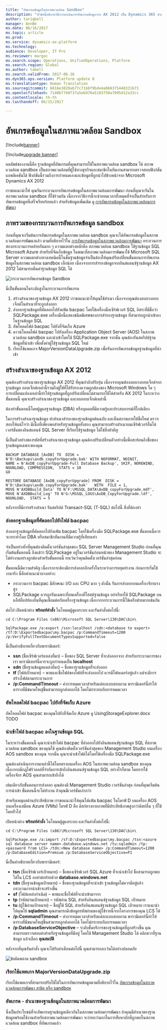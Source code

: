```yaml
---
title: "อัพเกรดข้อมูลในสภาพแวดล้อม Sandbox"
description: "หัวข้อนี้อธิบายวิธีการดำเนินการอัพเกรดข้อมูลจาก AX 2012 เป็น Dynamics 365 สำหรับการเงินและการดำเนินงานในสภาพแวดล้อม sandbox"
author: tariqbell
manager: AnnBe
ms.date: 06/16/2017
ms.topic: article
ms.prod: 
ms.service: dynamics-ax-platform
ms.technology: 
audience: Developer, IT Pro
ms.reviewer: margoc
ms.search.scope: Operations, UnifiedOperations, Platform
ms.search.region: Global
ms.author: tabell
ms.search.validFrom: 2017-06-16
ms.dyn365.ops.version: Platform update 8
ms.translationtype: Human Translation
ms.sourcegitcommit: 6816e3820ab77c71bbf9bde4a068375448331671
ms.openlocfilehash: 7140bf740f37a5eb970a5103750a7095d12a33cc
ms.contentlocale: th-th
ms.lasthandoff: 06/15/2017

---
```


# <a name="data-upgrade-in-a-sandbox-environment"></a>อัพเกรดข้อมูลในสภาพแวดล้อม Sandbox

[!include[banner](../includes/banner.md)]

[!include[upgrade banner](../includes/upgrade-banner.md)]

ผลลัพธ์ของงานนี้คือ ฐานข้อมูลที่อัพเกรดที่คุณสามารถใช้ในสภาพแวดล้อม sandbox ได้ สภาพแวดล้อม sandbox เป็นสภาพแวดล้อมที่ผู้ใช้ทางธุรกิจและสมาชิกในทีมงานสามารถตรวจสอบฟังก์ชันแอพลิเคชันได้ ฟังก์ชันนี้รวมถึงการกำหนดเองและข้อมูลที่ถูกนำไปข้างหน้าจาก Microsoft Dynamics AX 2012

เราขอแนะนำให้ คุณรันกระบวนการอัพเกรดข้อมูลในสภาพแวดล้อมการพัฒนา ก่อนที่คุณจะรันในสภาพแวดล้อม sandbox ที่ใช้ร่วมกัน เนื่องจากวิธีการนี้จะช่วยลดเวลาทั้งหมดที่จำเป็นสำหรับการอัพเกรดข้อมูลที่เสร็จเรียบร้อยแล้ว สำหรับข้อมูลเพิ่มเติม ดู [การอัพเกรดข้อมูลในสภาพแวดล้อมการพัฒนา](prepare-data-upgrade.md)

## <a name="overview-of-the-sandbox-data-upgrade-process"></a>ภาพรวมของกระบวนการอัพเกรดข้อมูล sandbox

ก่อนที่คุณจะเริ่มต้นการอัพเกรดข้อมูลในสภาพแวดล้อม sandbox คุณจะได้อัพเกรดข้อมูลในสภาพแวดล้อมการพัฒนาแล้ว ตามที่อธิบายไว้ใน [การอัพเกรดข้อมูลในสภาพแวดล้อมการพัฒนา](prepare-data-upgrade.md) กระบวนการสองกระบวนการคล้ายกันมาก ๆ ความแตกต่างหลักคือ สภาพแวดล้อม sandbox ใช้ฐานข้อมูล SQL Microsoft Azure สำหรับที่จัดเก็บข้อมูล ในขณะที่สภาพแวดล้อมการพัฒนาใช้ Microsoft SQL Server ความแตกต่างทางเทคนิคนี้ในชั้นฐานข้อมูลจำเป็นต้องให้คุณปรับเปลี่ยนขั้นตอนการอัพเกรดข้อมูลในสภาพแวดล้อม sandbox เล็กน้อย เนื่องจากการสำรองข้อมูลจากอินสแตนซ์ฐานข้อมูล AX 2012 ไม่สามารถคืนค่าฐานข้อมูล SQL ได้

![กระบวนการอัพเกรดข้อมูล Sandbox](./media/data-upgrade-sandbox.png)

นี่เป็นขั้นตอนในระดับสูงในกระบวนการอัพเกรด

1. สร้างสำเนาของฐานข้อมูล AX 2012 เราขอแนะนำให้คุณใช้สำเนา เนื่องจากคุณต้องลบบางออบเจ็กต์ในสำเนาที่จะถูกส่งออก
2. ส่งออกฐานข้อมูลที่คัดลอกไปยังแฟ้ม bacpac โดยใช้เครื่องมือเซิร์ฟเวอร์ SQL อิสระที่มีชื่อว่า SQLPackage.exe เครื่องมือนี้แสดงชนิดพิเศษของการสำรองฐานข้อมูล ที่สามารถถูกนำเข้าลงในฐานข้อมูล SQL
3. อัพโหลดไฟล์ bacpac ไปยังที่จัดเก็บ Azure
4. ดาวน์โหลดไฟล์ bacpac ไปยังเครื่อง Application Object Server (AOS) ในสภาพแวดล้อม sandbox และนำเข้าโดยใช้ SQLPackage.exe จากนั้น คุณต้องรันสคริปต์ฐานข้อมูลที่นำเข้า เพื่อตั้งค่าผู้ใช้ฐานข้อมูล SQL ใหม่
5. เรียกใช้แพคเกจ MajorVersionDataUpgrade.zip เพื่อรันการอัพเกรดข้อมูลฐานข้อมูลที่นำเข้า

## <a name="create-a-copy-of-the-ax-2012-database"></a>สร้างสำเนาของฐานข้อมูล AX 2012

คุณต้องสร้างสำเนาของฐานข้อมูล AX 2012 ที่คุณกำลังปรับรุ่น เนื่องจากคุณต้องลบบางออบเจ็กต์จากฐานข้อมูล ออบเจ็กต์เหล่านี้รวมถึงผู้ใช้ที่ได้รับรองความถูกต้องของ Microsoft Windows ใด ๆ การเปลี่ยนแปลงเหล่านี้ทำให้ฐานข้อมูลที่ถูกปรับเปลี่ยนไม่สามารถใช้ได้สำหรับ AX 2012 ในระหว่างขั้นตอนนี้ คุณจะสร้างสำเนาของฐานข้อมูล และลบออบเจ็กต์เหล่านี้

ต้องทำขั้นตอนนี้โดยผู้ดูแลฐานข้อมูล (DBA) หรือบุคคลที่มีความรู้และประสบการณ์ที่ใกล้เคียง

ในการสร้างสำเนาฐานข้อมูล ทำสำเนาสำรองของฐานข้อมูลต้นฉบับ และคืนสภาพภายใต้ชื่อใหม่ ตรวจสอบให้แน่ใจว่า มีเนื้อที่เพียงพอสำหรับฐานข้อมูลทั้งสอง คุณสามารถสร้างสำเนาบนเซิร์ฟเวอร์อื่นได้ เวอร์ชันของอินสแตนซ์ SQL Server ที่เรียกใช้ฐานข้อมูล ไม่ใช่สิ่งสำคัญ

นี่เป็นตัวอย่างของรหัสที่สร้างสำเนาของฐานข้อมูล คุณต้องปรับเปลี่ยนตัวอย่างนี้เพื่อสะท้อนถึงชื่อของฐานข้อมูลเฉพาะของคุณ

    BACKUP DATABASE [AxDB] TO  DISK = N'D:\Backups\axdb_copyForUpgrade.bak' WITH NOFORMAT, NOINIT,  
    NAME = N'AxDB_copyForUpgrade-Full Database Backup', SKIP, NOREWIND, NOUNLOAD, COMPRESSION,  STATS = 10
    GO

    RESTORE DATABASE [AxDB_copyForUpgrade] FROM  DISK = N'D:\Backups\axdb_copyForUpgrade.bak'   WITH  FILE = 1,  
    MOVE N'AXDBBuild_Data' TO N'F:\MSSQL_DATA\AxDB_copyForUpgrade.mdf',  
    MOVE N'AXDBBuild_Log' TO N'G:\MSSQL_LOGS\AxDB_CopyForUpgrade.ldf',  
    NOUNLOAD,  STATS = 5

หลังจากที่มีการสร้างสำเนา รันสคริปต์ Transact-SQL (T-SQL) ต่อไปนี้
สิ่งที่ต้องทำ 

### <a name="export-the-copied-database-to-a-bacpac-file"></a>ส่งออกฐานข้อมูลที่คัดลอกไปยังไฟล์ bacpac

ส่งออกฐานข้อมูลที่คัดลอกไปยังแฟ้ม bacpac โดยใช้เครื่องมือ SQLPackage.exe ขั้นตอนนี้ควรจะกระทำโดย DBA หรือสมาชิกทีมงานที่มีความรู้ที่เทียบเท่า

จำเป็นอย่างยิ่งที่คุณต้องติดตั้งเวอร์ชันล่าสุดของ SQL Server Management Studio ก่อนที่คุณเริ่มต้นขั้นตอนนี้ ถึงแม้ว่า SQLPackage อยู่ในเวอร์ชันก่อนหน้าของ Management Studio จะไม่ทำงานอย่างถูกต้องสำหรับขั้นตอนนี้ ยกเว้นว่าคุณติดตั้งเวอร์ชันล่าสุดก่อน

ขั้นตอนนี้มีความสำคัญ เนื่องจากจะต้องมีการส่งออกอีกครั้งในระหว่างการหยุดทำงาน ก่อนการเริ่มใช้งานจริง นี่คือคำแนะนำบางอย่าง:

- กระบวนการ bacpac มีลักษณะ I/O และ CPU มาก ๆ ดังนั้น รันการส่งออกบนเครื่องจักรแรงสูง
- SQLPackage ควรถูกรันเฉพาะที่บนเครื่องที่โฮสต์ฐานข้อมูล อย่าเรียกใช้ SQLPackage บนแล็ปท็อปท้องถิ่นที่คุณเชื่อมต่อกับเครื่องฐานข้อมูล เนื่องจากกระบวนการนี้ใช้เครือข่ายมากเช่นกัน

ต่อไป เปิดหน้าต่าง **พร้อมท์คำสั่ง** ในโหมดผู้ดูแลระบบ และรันคำสั่งต่อไปนี้:

    cd C:\Program Files (x86)\Microsoft SQL Server\130\DAC\bin\

    SqlPackage.exe /a:export /ssn:localhost /sdn:<database to export> /tf:D:\Exportedbacpac\my.bacpac /p:CommandTimeout=1200 /p:VerifyFullTextDocumentTypesSupported=false

นี่เป็นคำอธิบายเกี่ยวกับพารามิเตอร์:

- **ssn** (ชื่อเซิร์ฟเวอร์แหล่งที่มา) – ชื่อของ SQL Server ที่จะส่งออกจาก สำหรับกระบวนการของเรา พารามิเตอร์นี้ควรจะถูกกำหนดเป็น **localhost**
- **sdn** (ชื่อฐานข้อมูลแหล่งที่มา) – ชื่อของฐานข้อมูลที่จะส่งออก
- **tf** (ไฟล์เป้าหมาย) – พาธและชื่อไฟล์ของไฟล์ที่จะส่งออกไป ควรมีโฟลเดอร์อยู่แล้ว แต่จะมีการสร้างไฟล์ตามกระบวนการ
- **/p:CommandTimeout** – ค่าการหมดเวลาสำหรับแต่ละแบบสอบถาม พารามิเตอร์นี้ทำให้ตารางที่มีขนาดใหญ่ขึ้นสามารถถูกส่งออกได้ โดยไม่กระทบกับการหมดเวลา

### <a name="upload-the-bacpac-file-to-azure-storage"></a>อัพโหลดไฟล์ bacpac ไปยังที่จัดเก็บ Azure

อัพโหลดไฟล์ bacpac ของคุณไปยังที่จัดเก็บ Azure ดู UsingStorageExplorer.docx TODO

### <a name="import-the-bacpac-file-into-sql-database"></a>นำเข้าไฟล์ bacpac ลงในฐานข้อมูล SQL

ในระหว่างขั้นตอนนี้ คุณจะนำเข้าไฟล์ bacpac ที่ส่งออกไปยังอินสแตนซ์ฐานข้อมูล SQL ที่สภาพแวดล้อม sandbox ของคุณใช้ คุณต้องติดตั้งเวอร์ชันล่าสุดของ Management Studio บนเครื่อง AOS sandbox ของคุณ จากนั้น คุณจะนำเข้าไฟล์ได้โดยใช้เครื่องมือ SQLPackage.exe

คุณต้องดำเนินการงานเหล่านี้ได้โดยตรงบนเครื่อง AOS ในสภาพแวดล้อม sandbox ของคุณ เนื่องจากมีกฎไฟร์วอลล์ที่จำกัดการเข้าถึงอินสแตนซ์ฐานข้อมูล SQL อย่างไรก็ตาม โดยการใช้เครื่องจักร AOS คุณสามารถเข้าถึงได้

เช่นเดียวกับขั้นตอนการส่งออก คุณต้องมี Management Studio เวอร์ชันล่าสุด ก่อนที่คุณเริ่มต้นการนำเข้า ขั้นตอนนี้จะไม่ทำงาน ถ้าคุณมีเวอร์ชันเก่ากว่า

สำหรับเหตุผลด้านประสิทธิภาพ เราขอแนะนำให้คุณใส่แฟ้ม bacpac ในไดรฟ์ D บนเครื่อง AOS บนเครื่องเสมือน Azure (VMs) ไดรฟ์ D คือ ดิสก์ทางกายภาพที่มีประสิทธิภาพสูงกว่าดิสก์อื่น ๆ ที่ใช้โดยทั่วไป

เปิดหน้าต่าง **พร้อมท์คำสั่ง** ในโหมดผู้ดูแลระบบ และรันคำสั่งต่อไปนี้:

    cd C:\Program Files (x86)\Microsoft SQL Server\130\DAC\bin\

    SqlPackage.exe /a:import /sf:D:\Exportedbacpac\my.bacpac /tsn:<azure sql database server name>.database.windows.net /tu:sqladmin /tp:<password from LCS> /tdn:<New database name> /p:CommandTimeout=1200 /p:DatabaseEdition=Premium /p:DatabaseServiceObjective=P1

นี่เป็นคำอธิบายเกี่ยวกับพารามิเตอร์:

- **tsn** (ชื่อเซิร์ฟเวอร์เป้าหมาย) – ชื่อของเซิร์ฟเวอร์ SQL Azure ที่จะนำเข้าไป ชื่อสามารถถูกพบได้ใน LCS ลงคำต่อท้ายด้วย **database.windows.net**
- **tdn** (ชื่อฐานข้อมูลเป้าหมาย) – ชื่อของฐานข้อมูลที่จะนำเข้า ฐานข้อมูลไม่ควรมีอยู่แล้ว กระบวนการนำเข้าจะสร้างขึ้น
- **sf** (ไฟล์แหล่งกำเนิด) – พาธและชื่อไฟล์ที่จะนำเข้ามาจาก
- **tp** (รหัสผ่านเป้าหมาย) – รหัสผ่าน SQL สำหรับอินสแตนซ์ฐานข้อมูล SQL เป้าหมาย
- **tu** (ผู้ใช้ผ่านเป้าหมาย) – ชื่อผู้ใช้ SQL สำหรับอินสแตนซ์ฐานข้อมูล SQL เป้าหมาย เราแนะนำให้คุณใช้ **sqladmin** คุณสามารถดึงข้อมูลรหัสผ่านของผู้ใช้รายนี้จากโครงการของคุณ LCS ได้
- **/p:CommandTimeout** – ค่าการหมดเวลาสำหรับแต่ละแบบสอบถาม พารามิเตอร์นี้ทำให้ตารางที่มีขนาดใหญ่ขึ้นสามารถถูกส่งออกได้ โดยไม่กระทบกับการหมดเวลา
- **/p:DatabaseServiceObjective** – ระดับชั้นบริการของฐานข้อมูลที่ถูกสร้างขึ้น คุณสามารถตรวจสอบค่าสำหรับฐานข้อมูลที่มีอยู่ โดยใช้ Management Studio ได้ คลิกขวาที่ฐานข้อมูล แล้วเลือก  **คุณสมบัติ**

หลังจากที่คุณรันคำสั่ง คุณจะได้รับคำเตือนต่อไปนี้ คุณสามารถละเว้นได้อย่างปลอดภัย

![ข้อผิดพลาด sandbox](./media/sandbox-2.png)
 
### <a name="run-the-majorversiondataupgradezip-package"></a>เรียกใช้แพคเกจ MajorVersionDataUpgrade.zip

เรียกใช้แพคเกจที่สามารถปรับใช้ได้ในการอัพเกรดข้อมูลตามที่อธิบายไว้ใน [อัพเกรดข้อมูลในสภาพแวดล้อมการพัฒนา สาธิต หรือ sandbox](upgrade-data-to-latest-update.md)

### <a name="upgrade-a-copy-of-the-database-in-a-development-environment"></a>อัพเกรด - สำเนาของฐานข้อมูลในสภาพแวดล้อมการพัฒนา

ซึ่งเป็นประโยชน์ที่จะอัพเกรดฐานข้อมูลเดียวกันในสภาพแวดล้อมการพัฒนา ถ้าคุณมีสำเนาของฐานข้อมูลพร้อมใช้งานสำหรับสภาพแวดล้อมการพัฒนา จะง่ายกว่ามากในการสืบหาบักที่ถูกพบในสภาพแวดล้อม sandbox ที่อัพเกรดแล้ว

